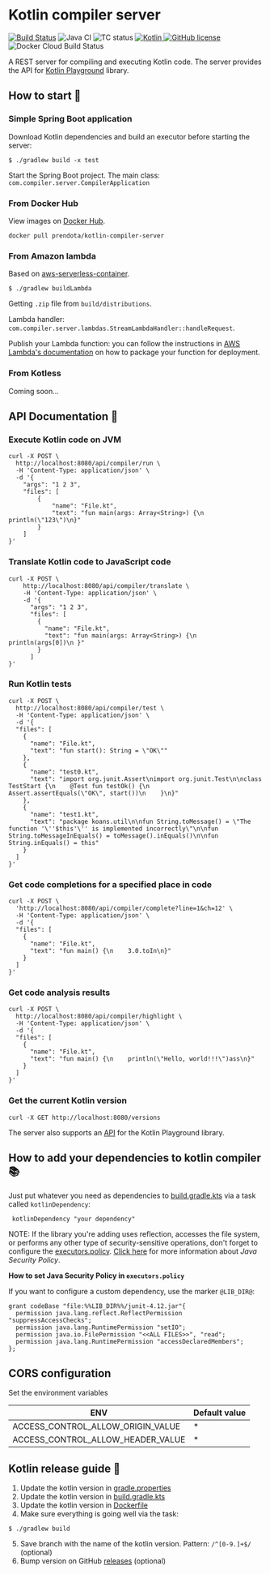 # Kotlin compiler server
[![Build Status](https://travis-ci.com/AlexanderPrendota/kotlin-compiler-server.svg?branch=master)](https://travis-ci.com/AlexanderPrendota/kotlin-compiler-server)
![Java CI](https://github.com/AlexanderPrendota/kotlin-compiler-server/workflows/Java%20CI/badge.svg)
![TC status](https://img.shields.io/teamcity/build/s/Kotlin_KotlinPlayground_KotlinCompilerServer_Build?label=TeamCity%20build) 
[![Kotlin](https://img.shields.io/badge/Kotlin-1.3.72-orange.svg) ](https://kotlinlang.org/) 
[![GitHub license](https://img.shields.io/badge/license-Apache%20License%202.0-blue.svg?style=flat)](https://www.apache.org/licenses/LICENSE-2.0)
![Docker Cloud Build Status](https://img.shields.io/docker/cloud/build/prendota/kotlin-compiler-server)

A REST server for compiling and executing Kotlin code.
The server provides the API for [Kotlin Playground](https://github.com/JetBrains/kotlin-playground) library.

## How to start :checkered_flag:

### Simple Spring Boot application

Download Kotlin dependencies and build an executor before starting the server:

```shell script
$ ./gradlew build -x test 
```

Start the Spring Boot project. The main class: `com.compiler.server.CompilerApplication`

### From Docker Hub

View images on [Docker Hub](https://hub.docker.com/r/prendota/kotlin-compiler-server).

```docker
docker pull prendota/kotlin-compiler-server
```

### From Amazon lambda

Based on [aws-serverless-container](https://github.com/awslabs/aws-serverless-java-container).

```shell script
$ ./gradlew buildLambda
```

Getting `.zip` file from `build/distributions`.

Lambda handler: `com.compiler.server.lambdas.StreamLambdaHandler::handleRequest`.

Publish your Lambda function: you can follow the instructions in [AWS Lambda's documentation](https://docs.aws.amazon.com/lambda/latest/dg/lambda-java-how-to-create-deployment-package.html) on how to package your function for deployment.

### From Kotless

Coming soon...

## API Documentation :page_with_curl:

### Execute Kotlin code on JVM

```shell script
curl -X POST \
  http://localhost:8080/api/compiler/run \
  -H 'Content-Type: application/json' \
  -d '{
    "args": "1 2 3",
    "files": [
        {
            "name": "File.kt",
            "text": "fun main(args: Array<String>) {\n    println(\"123\")\n}"
        }
    ]
}'
```

### Translate Kotlin code to JavaScript code

```shell script
curl -X POST \
    http://localhost:8080/api/compiler/translate \
    -H 'Content-Type: application/json' \
    -d '{
      "args": "1 2 3",
      "files": [
        {
          "name": "File.kt",
          "text": "fun main(args: Array<String>) {\n    println(args[0])\n }"
        }
      ]
}'
```

### Run Kotlin tests

```shell script
curl -X POST \
  http://localhost:8080/api/compiler/test \
  -H 'Content-Type: application/json' \
  -d '{
  "files": [
    {
      "name": "File.kt",
      "text": "fun start(): String = \"OK\""
    },
    {
      "name": "test0.kt",
      "text": "import org.junit.Assert\nimport org.junit.Test\n\nclass TestStart {\n    @Test fun testOk() {\n        Assert.assertEquals(\"OK\", start())\n    }\n}"
    },
    {
      "name": "test1.kt",
      "text": "package koans.util\n\nfun String.toMessage() = \"The function '\''$this'\'' is implemented incorrectly\"\n\nfun String.toMessageInEquals() = toMessage().inEquals()\n\nfun String.inEquals() = this"
    }
  ]
}'
```

### Get code completions for a specified place in code 

```shell script
curl -X POST \
  'http://localhost:8080/api/compiler/complete?line=1&ch=12' \
  -H 'Content-Type: application/json' \
  -d '{
  "files": [
    {
      "name": "File.kt",
      "text": "fun main() {\n    3.0.toIn\n}"
    }
  ]
}'
```

### Get code analysis results

```shell script
curl -X POST \
  http://localhost:8080/api/compiler/highlight \
  -H 'Content-Type: application/json' \
  -d '{
  "files": [
    {
      "name": "File.kt",
      "text": "fun main() {\n    println(\"Hello, world!!!\")ass\n}"
    }
  ]
}'
```

### Get the current Kotlin version

```shell script
curl -X GET http://localhost:8080/versions
```


The server also supports an [API](https://github.com/JetBrains/kotlin-playground) for the Kotlin Playground library. 

## How to add your dependencies to kotlin compiler :books:

Just put whatever you need as dependencies to [build.gradle.kts](https://github.com/AlexanderPrendota/kotlin-compiler-server/blob/master/build.gradle.kts) via a task called `kotlinDependency`:

```
 kotlinDependency "your dependency"
```

NOTE: If the library you're adding uses reflection, accesses the file system, or performs any other type of security-sensitive operations, don't forget to
configure the [executors.policy](https://github.com/AlexanderPrednota/kotlin-compiler-server/blob/master/executors.policy). [Click here](https://docs.oracle.com/javase/7/docs/technotes/guides/security/PolicyFiles.html) for more information about *Java Security Policy*.

**How to set Java Security Policy in `executors.policy`**

If you want to configure a custom dependency, use the marker `@LIB_DIR@`:

```
grant codeBase "file:%%LIB_DIR%%/junit-4.12.jar"{
  permission java.lang.reflect.ReflectPermission "suppressAccessChecks";
  permission java.lang.RuntimePermission "setIO";
  permission java.io.FilePermission "<<ALL FILES>>", "read";
  permission java.lang.RuntimePermission "accessDeclaredMembers";
};
```

## CORS configuration

Set the environment variables

| ENV                | Default value        |
| -------------------|----------------------|
| ACCESS_CONTROL_ALLOW_ORIGIN_VALUE| *|
| ACCESS_CONTROL_ALLOW_HEADER_VALUE| *|

## Kotlin release guide :rocket:

1) Update the kotlin version in [gradle.properties](https://github.com/AlexanderPrendota/kotlin-compiler-server/blob/master/gradle.properties)
2) Update the kotlin version in [build.gradle.kts](https://github.com/AlexanderPrendota/kotlin-compiler-server/blob/1a12996f40a5d3391bc06d2ddd719cbfe2578802/build.gradle.kts#L29) 
3) Update the kotlin version in [Dockerfile](https://github.com/AlexanderPrendota/kotlin-compiler-server/blob/master/Dockerfile)
4) Make sure everything is going well via the task: 

```shell script
$ ./gradlew build
```

5) Save branch with the name of the kotlin version. Pattern: `/^[0-9.]+$/`  (optional)
6) Bump version on GitHub [releases](https://github.com/AlexanderPrendota/kotlin-compiler-server/releases) (optional)
